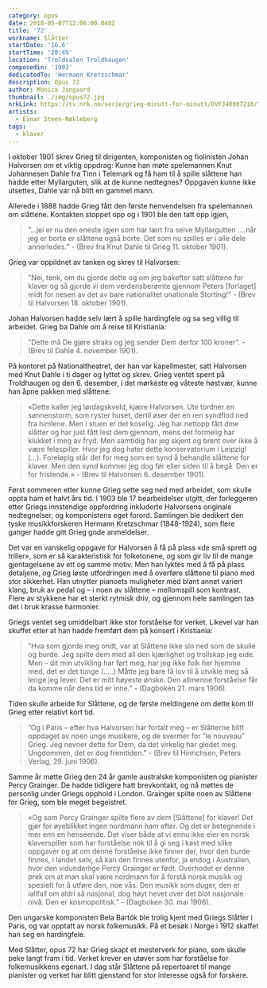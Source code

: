 ```yaml
---
category: opus
date: 2018-05-07T12:00:00.048Z
title: '72'
workname: Slåtter
startDate: '16.6'
startTime: '20:49'
location: 'Troldsalen Troldhaugen'
composedin: '1903'
dedicatedTo: 'Hermann Kretzschmar'
description: Opus 72
author: Monica Jangaard
thumbnail: ./img/opus72.jpg
nrkLink: https://tv.nrk.no/serie/grieg-minutt-for-minutt/DVFJ40007218/16-06-2018
artists:
  - Einar Steen-Nøkleberg
tags:
  - klaver
---
```

I oktober 1901 skrev Grieg til dirigenten, komponisten og fiolinisten Johan Halvorsen om et viktig oppdrag: Kunne han møte spelemannen Knut Johannesen Dahle fra Tinn i Telemark og få ham til å spille slåttene han hadde etter Myllarguten, slik at de kunne nedtegnes? Oppgaven kunne ikke utsettes, Dahle var nå blitt en gammel mann.  

Allerede i 1888 hadde Grieg fått den første henvendelsen fra spelemannen om slåttene. Kontakten stoppet opp og i 1901 ble den tatt opp igjen,

> ”…jei er nu den eneste igjen som har lært fra selve Myllargutten ….når jeg er borte er slåttene også borte. Det som nu spilles er i alle dele annerledes.” - (Brev fra Knut Dahle til Grieg 11. oktober 1901).

Grieg var oppildnet av tanken og skrev til Halvorsen:

> ”Nei, tenk, om du gjorde dette og om jeg bakefter satt slåttene for klaver og så gjorde vi dem verdensberømte gjennom Peters [forlaget] midt for nesen av det av bare nationalitet unationale Storting!” - (Brev til Halvorsen 18. oktober 1901).

Johan Halvorsen hadde selv lært å spille hardingfele og sa seg villig til arbeidet. Grieg ba Dahle om å reise til Kristiania:

> ”Dette må De gjøre straks og jeg sender Dem derfor 100 kroner”. - (Brev til Dahle 4. november 1901).

På kontoret på Nationaltheatret, der han var kapellmester, satt Halvorsen med Knut Dahle i ti dager og lyttet og skrev. Grieg ventet spent på Troldhaugen og den 6. desember, i det mørkeste og våteste høstvær, kunne han åpne pakken med slåttene:

> «Dette kaller jeg lørdagskveld, kjære Halvorsen. Ute tordner en sønnenstorm, som ryster huset, dertil øser der en ren syndflod ned fra himlene. Men i stuen er det koselig. Jeg har nettopp fått dine slåtter og har just fått lest dem gjennom, mens det formelig har klukket i meg av fryd. Men samtidig har jeg skjent og brent over ikke å være felespiller. Hvor jeg dog hater dette konservatorium i Leipzig! (…). Foreløpig står det for meg som en synd å behandle slåttene for klaver. Men den synd kommer jeg dog før eller siden til å begå. Den er for fristende.» - (Brev til Halvorsen 6. desember 1901).

Først sommeren etter kunne Grieg sette seg ned med arbeidet, som skulle oppta ham et halvt års tid. I 1903 ble 17 bearbeidelser utgitt, der forleggeren etter Griegs innstendige oppfordring inkluderte Halvorsens originale nedtegnelser, og komponistens eget forord. Samlingen ble dedikert den tyske musikkforskeren Hermann Kretzschmar (1848-1924), som flere ganger hadde gitt Grieg gode anmeldelser.

Det var en vanskelig oppgave for Halvorsen å få på plass «de små sprett og triller», som er så karakteristisk for folketonene, og som gir liv til de mange gjentagelsene av ett og samme motiv. Men han lyktes med å få på plass detaljene, og Grieg løste utfordringen med å overføre slåttene til piano med stor sikkerhet. Han utnytter pianoets muligheter med blant annet variert klang, bruk av pedal og – i noen av slåttene – mellomspill som kontrast. Flere av stykkene har et sterkt rytmisk driv, og gjennom hele samlingen tas det i bruk krasse harmonier.

Griegs ventet seg umiddelbart ikke stor forståelse for verket. Likevel var han skuffet etter at han hadde fremført dem på konsert i Kristiania:

> ”Hva som gjorde meg ondt, var at Slåttene ikke slo ned som de skulle og burde. Jeg spilte dem med all den kjærlighet og trollskap jeg eide. Men – dit min utvikling har ført meg, har jeg ikke folk her hjemme med, det er det tunge (…..) Måtte jeg bare få lov til å utvikle meg så lenge jeg lever. Det er mitt høyeste ønske. Den allmenne forståelse får da komme når dens tid er inne.” - (Dagboken 21. mars 1906).

Tiden skulle arbeide for Slåttene, og de første meldingene om dette kom til Grieg etter relativt kort tid.  

> ”Og i Paris – efter hva Halvorsen har fortalt meg – er Slåtterne blitt oppdaget av noen unge musikere, og de svermer for ”le nouveau” Grieg. Jeg nevner dette for Dem, da det virkelig har gledet meg. Ungdommen, det er dog fremtiden.” - (Brev til Hinrichsen, Peters Verlag, 29. juni 1906).

Samme år møtte Grieg den 24 år gamle australske komponisten og pianister Percy Grainger. De hadde tidligere hatt brevkontakt, og nå møttes de personlig under Griegs opphold i London. Grainger spilte noen av Slåttene for Grieg, som ble meget begeistret.  

> «Og som Percy Grainger spilte flere av dem [Slåttene] for klaver! Det gjør for øyeblikket ingen nordmann ham efter. Og det er betegnende i mer enn en henseende. Det viser både at vi ennu ikke eier en norsk klaverspiller som har forståelse nok til å gi seg i kast med slike oppgaver og at om denne forståelse ikke finner der, hvor den burde finnes, i landet selv, så kan den finnes utenfor, ja endog i Australien, hvor den vidunderlige Percy Grainger er født. Overhodet er denne prek om at man skal være nordmann for å forstå norsk musikk og spesielt for å utføre den, noe vås. Den musikk som duger, den er iallfall om aldri så nasjonal, dog høyt hevet over det blot nasjonale nivå. Den er kosmopolitisk.” - (Dagboken 30. mai 1906).

Den ungarske komponisten Bela Bartók ble trolig kjent med Griegs Slåtter i Paris, og var opptatt av norsk folkemusikk. På et besøk i Norge i 1912 skaffet han seg en hardingfele.

Med Slåtter, opus 72 har Grieg skapt et mesterverk for piano, som skulle peke langt fram i tid. Verket krever en utøver som har forståelse for folkemusikkens egenart. I dag står Slåttene på repertoaret til mange pianister og verket har blitt gjenstand for stor interesse også for forskere.
